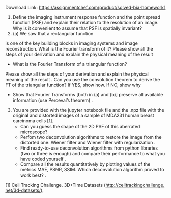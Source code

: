 Download Link: https://assignmentchef.com/product/solved-bia-homework1
<br>



<ol>

 <li>Define the imaging instrument response function and the point spread function (PSF) and explain their relation to the resolution of an image. Why is it convenient to assume that PSF is spatially invariant?</li>

 <li>(a) We saw that a rectangular function</li>

</ol>

is one of the key building blocks in imaging systems and image reconstruction. What is the Fourier transform of it? Please show all the steps of your derivation <strong> </strong>and explain the physical meaning of the result

<ul>

 <li>What is the Fourier Transform of a triangular function?</li>

</ul>

Please show all the steps of your derivation<strong> </strong>and explain the physical meaning of the result . Can you use the convolution theorem to derive the FT of the triangular function? If YES, show how. If NO, show why

<ul>

 <li>Show that Fourier Transforms [both in (a) and (b)] preserve all available information (use Perceval’s theorem) .</li>

</ul>

<ol start="3">

 <li>You are provided with the jupyter notebook file and the .npz file with the original and distorted images of a sample of MDA231 human breast carcinoma cells [1].

  <ul>

   <li>Can you guess the shape of the 2D PSF of this aberrated microscope?</li>

   <li>Perfom two deconvolution algorithms to restore the image from the distorted one: Wiener filter <strong> </strong>and Wiener filter with regularization .</li>

   <li>Find ready-to-use deconvolution algorithms from python libraries (two or three is enough) and compare their performance to what you have coded yourself .</li>

   <li>Compare all the results quantitatively by plotting values of the metrics MAE, PSNR, SSIM. Which deconvolution algorithm proved to work best? .</li>

  </ul></li>

</ol>

[1] Cell Tracking Challenge. 3D+Time Datasets (<a href="http://celltrackingchallenge.net/3d-datasets/">http://celltrackingchallenge. </a><a href="http://celltrackingchallenge.net/3d-datasets/">net/3d-datasets/</a><a href="http://celltrackingchallenge.net/3d-datasets/">)</a>.